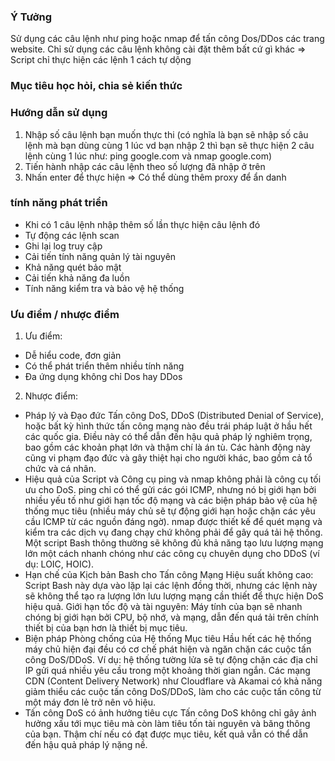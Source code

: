 ### Ý Tưởng ###
Sử dụng các câu lệnh như ping hoặc nmap để tấn công Dos/DDos các trang website. Chỉ sử dụng các câu lệnh không cài đặt thêm bất cứ gì khác
=> Script chỉ thực hiện các lệnh 1 cách tự dộng

### Mục tiêu học hỏi, chia sẻ kiến thức ###

### Hướng dẫn sử dụng ###
1. Nhập số câu lệnh bạn muốn thực thi (có nghĩa là bạn sẽ nhập số câu lệnh mà bạn dùng cùng 1 lúc vd bạn nhập 2 thì bạn sẽ thực hiện 2 câu lệnh cùng 1 lúc như: ping google.com và nmap google.com)
2. Tiến hành nhập các câu lệnh theo số lượng đã nhập ở trên
3. Nhấn enter để thực hiện
=> Có thể dùng thêm proxy để ẩn danh

### tính năng phát triển ###
- Khi có 1 câu lệnh nhập thêm số lần thực hiện câu lệnh đó
- Tự động các lệnh scan
- Ghi lại log truy cập
- Cải tiến tính năng quản lý tài nguyên
- Khả năng quét bảo mật
- Cải tiến khả năng đa luồn
- Tính năng kiểm tra và bảo vệ hệ thống

### Ưu điểm / nhược điểm ###
1. Ưu điểm:
- Dễ hiểu code, đơn giản
- Có thể phát triển thêm nhiều tính năng
- Đa ứng dụng không chỉ Dos hay DDos
2. Nhược điểm:
- Pháp lý và Đạo đức
Tấn công DoS, DDoS (Distributed Denial of Service), hoặc bất kỳ hình thức tấn công mạng nào đều trái pháp luật ở hầu hết các quốc gia. Điều này có thể dẫn đến hậu quả pháp lý nghiêm trọng, bao gồm các khoản phạt lớn và thậm chí là án tù.
Các hành động này cũng vi phạm đạo đức và gây thiệt hại cho người khác, bao gồm cả tổ chức và cá nhân.
- Hiệu quả của Script và Công cụ
ping và nmap không phải là công cụ tối ưu cho DoS. ping chỉ có thể gửi các gói ICMP, nhưng nó bị giới hạn bởi nhiều yếu tố như giới hạn tốc độ mạng và các biện pháp bảo vệ của hệ thống mục tiêu (nhiều máy chủ sẽ tự động giới hạn hoặc chặn các yêu cầu ICMP từ các nguồn đáng ngờ).
nmap được thiết kế để quét mạng và kiểm tra các dịch vụ đang chạy chứ không phải để gây quá tải hệ thống.
Một script Bash thông thường sẽ không đủ khả năng tạo lưu lượng mạng lớn một cách nhanh chóng như các công cụ chuyên dụng cho DDoS (ví dụ: LOIC, HOIC).
- Hạn chế của Kịch bản Bash cho Tấn công Mạng
Hiệu suất không cao: Script Bash này dựa vào lặp lại các lệnh đồng thời, nhưng các lệnh này sẽ không thể tạo ra lượng lớn lưu lượng mạng cần thiết để thực hiện DoS hiệu quả.
Giới hạn tốc độ và tài nguyên: Máy tính của bạn sẽ nhanh chóng bị giới hạn bởi CPU, bộ nhớ, và mạng, dẫn đến quá tải trên chính thiết bị của bạn hơn là thiết bị mục tiêu.
- Biện pháp Phòng chống của Hệ thống Mục tiêu
Hầu hết các hệ thống máy chủ hiện đại đều có cơ chế phát hiện và ngăn chặn các cuộc tấn công DoS/DDoS. Ví dụ: hệ thống tường lửa sẽ tự động chặn các địa chỉ IP gửi quá nhiều yêu cầu trong một khoảng thời gian ngắn.
Các mạng CDN (Content Delivery Network) như Cloudflare và Akamai có khả năng giảm thiểu các cuộc tấn công DoS/DDoS, làm cho các cuộc tấn công từ một máy đơn lẻ trở nên vô hiệu.
- Tấn công DoS có ảnh hưởng tiêu cực
Tấn công DoS không chỉ gây ảnh hưởng xấu tới mục tiêu mà còn làm tiêu tốn tài nguyên và băng thông của bạn. Thậm chí nếu có đạt được mục tiêu, kết quả vẫn có thể dẫn đến hậu quả pháp lý nặng nề.
